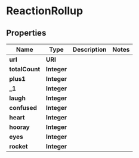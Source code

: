

# ReactionRollup


## Properties

| Name | Type | Description | Notes |
|------------ | ------------- | ------------- | -------------|
|**url** | **URI** |  |  |
|**totalCount** | **Integer** |  |  |
|**plus1** | **Integer** |  |  |
|**_1** | **Integer** |  |  |
|**laugh** | **Integer** |  |  |
|**confused** | **Integer** |  |  |
|**heart** | **Integer** |  |  |
|**hooray** | **Integer** |  |  |
|**eyes** | **Integer** |  |  |
|**rocket** | **Integer** |  |  |



